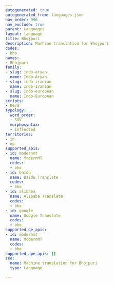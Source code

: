 ```yaml
---
autogenerated: true
autogenerated_from: languages.json
nav_order: 996
nav_exclude: true
parent: Languages
layout: language
title: Bhojpuri
description: Machine translation for Bhojpuri
codes:
- bho
names:
- Bhojpuri
family:
- slug: indo-aryan
  name: Indo-Aryan
- slug: indo-iranian
  name: Indo-Iranian
- slug: indo-european
  name: Indo-European
scripts:
- Deva
typology:
  word_order:
  - SOV
  morphosyntax:
  - inflected
territories:
- in
- np
supported_apis:
- id: modernmt
  name: ModernMT
  codes:
  - bho
- id: baidu
  name: Baidu Translate
  codes:
  - bho
- id: alibaba
  name: Alibaba Translate
  codes:
  - bho
- id: google
  name: Google Translate
  codes:
  - bho
supported_qe_apis:
- id: modernmt
  name: ModernMT
  codes:
  - bho
supported_ape_apis: []
seo:
  name: Machine translation for Bhojpuri
  type: Language

---
```


